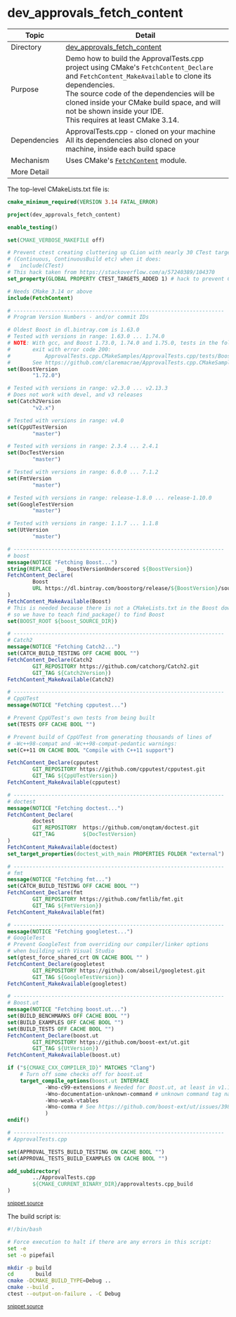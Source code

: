 <!--
GENERATED FILE - DO NOT EDIT
This file was generated by [MarkdownSnippets](https://github.com/SimonCropp/MarkdownSnippets).
Source File: /dev_approvals_fetch_content/mdsource/README.source.md
To change this file edit the source file and then execute ./run_markdown_templates.sh.
-->

# dev_approvals_fetch_content

 <!-- include: dev_approvals_fetch_content. path: /dev_approvals_fetch_content/mdsource/dev_approvals_fetch_content.include.md -->
| Topic        | Detail                                                       |
| ------------ | ------------------------------------------------------------ |
| Directory    | [dev_approvals_fetch_content](/dev_approvals_fetch_content/)                        |
| Purpose      | Demo how to build the ApprovalTests.cpp project using CMake's `FetchContent_Declare` and `FetchContent_MakeAvailable` to clone its dependencies.<br />The source code of the dependencies will be cloned inside your CMake build space, and will not be shown inside your IDE.<br />This requires at least CMake 3.14. |
| Dependencies | ApprovalTests.cpp - cloned on your machine<br />All its dependencies also cloned on your machine, inside each build space |
| Mechanism    | Uses CMake's [`FetchContent`](https://cmake.org/cmake/help/latest/module/FetchContent.html) module. |
| More Detail  |  |
 <!-- endInclude -->

The top-level CMakeLists.txt file is:

 <!-- include: inc_dev_approvals_fetch_content_cmakelists. path: /dev_approvals_fetch_content/mdsource/inc_dev_approvals_fetch_content_cmakelists.include.md -->

```cmake
cmake_minimum_required(VERSION 3.14 FATAL_ERROR)

project(dev_approvals_fetch_content)

enable_testing()

set(CMAKE_VERBOSE_MAKEFILE off)

# Prevent ctest creating cluttering up CLion with nearly 30 CTest targets
# (Continuous, ContinuousBuild etc) when it does:
#   include(CTest)
# This hack taken from https://stackoverflow.com/a/57240389/104370
set_property(GLOBAL PROPERTY CTEST_TARGETS_ADDED 1) # hack to prevent CTest added targets

# Needs CMake 3.14 or above
include(FetchContent)

# -------------------------------------------------------------------
# Program Version Numbers - and/or commit IDs

# Oldest Boost in dl.bintray.com is 1.63.0
# Tested with versions in range: 1.63.0 ... 1.74.0
# NOTE: With gcc, and Boost 1.73.0, 1.74.0 and 1.75.0, tests in the following directory
#       exit with error code 200:
#           ApprovalTests.cpp.CMakeSamples/ApprovalTests.cpp/tests/Boost_Tests/
#       See https://github.com/claremacrae/ApprovalTests.cpp.CMakeSamples/issues/1
set(BoostVersion
        "1.72.0")

# Tested with versions in range: v2.3.0 ... v2.13.3
# Does not work with devel, and v3 releases
set(Catch2Version
        "v2.x")

# Tested with versions in range: v4.0
set(CppUTestVersion
        "master")

# Tested with versions in range: 2.3.4 ... 2.4.1
set(DocTestVersion
        "master")

# Tested with versions in range: 6.0.0 ... 7.1.2
set(FmtVersion
        "master")

# Tested with versions in range: release-1.8.0 ... release-1.10.0
set(GoogleTestVersion
        "master")

# Tested with versions in range: 1.1.7 ... 1.1.8
set(UtVersion
        "master")

# -------------------------------------------------------------------
# boost
message(NOTICE "Fetching Boost...")
string(REPLACE . _ BoostVersionUnderscored ${BoostVersion})
FetchContent_Declare(
        Boost
        URL https://dl.bintray.com/boostorg/release/${BoostVersion}/source/boost_${BoostVersionUnderscored}.tar.gz
)
FetchContent_MakeAvailable(Boost)
# This is needed because there is not a CMakeLists.txt in the Boost download,
# so we have to teach find_package() to find Boost
set(BOOST_ROOT ${boost_SOURCE_DIR})

# -------------------------------------------------------------------
# Catch2
message(NOTICE "Fetching Catch2...")
set(CATCH_BUILD_TESTING OFF CACHE BOOL "")
FetchContent_Declare(Catch2
        GIT_REPOSITORY https://github.com/catchorg/Catch2.git
        GIT_TAG ${Catch2Version})
FetchContent_MakeAvailable(Catch2)

# -------------------------------------------------------------------
# CppUTest
message(NOTICE "Fetching cpputest...")

# Prevent CppUTest's own tests from being built
set(TESTS OFF CACHE BOOL "")

# Prevent build of CppUTest from generating thousands of lines of
# -Wc++98-compat and -Wc++98-compat-pedantic warnings:
set(C++11 ON CACHE BOOL "Compile with C++11 support")

FetchContent_Declare(cpputest
        GIT_REPOSITORY https://github.com/cpputest/cpputest.git
        GIT_TAG ${CppUTestVersion})
FetchContent_MakeAvailable(cpputest)

# -------------------------------------------------------------------
# doctest
message(NOTICE "Fetching doctest...")
FetchContent_Declare(
        doctest
        GIT_REPOSITORY  https://github.com/onqtam/doctest.git
        GIT_TAG         ${DocTestVersion}
)
FetchContent_MakeAvailable(doctest)
set_target_properties(doctest_with_main PROPERTIES FOLDER "external")

# -------------------------------------------------------------------
# fmt
message(NOTICE "Fetching fmt...")
set(CATCH_BUILD_TESTING OFF CACHE BOOL "")
FetchContent_Declare(fmt
        GIT_REPOSITORY https://github.com/fmtlib/fmt.git
        GIT_TAG ${FmtVersion})
FetchContent_MakeAvailable(fmt)

# -------------------------------------------------------------------
message(NOTICE "Fetching googletest...")
# GoogleTest
# Prevent GoogleTest from overriding our compiler/linker options
# when building with Visual Studio
set(gtest_force_shared_crt ON CACHE BOOL "" )
FetchContent_Declare(googletest
        GIT_REPOSITORY https://github.com/abseil/googletest.git
        GIT_TAG ${GoogleTestVersion})
FetchContent_MakeAvailable(googletest)

# -------------------------------------------------------------------
# Boost.ut
message(NOTICE "Fetching boost.ut...")
set(BUILD_BENCHMARKS OFF CACHE BOOL "")
set(BUILD_EXAMPLES OFF CACHE BOOL "")
set(BUILD_TESTS OFF CACHE BOOL "")
FetchContent_Declare(boost.ut
        GIT_REPOSITORY https://github.com/boost-ext/ut.git
        GIT_TAG ${UtVersion})
FetchContent_MakeAvailable(boost.ut)

if ("${CMAKE_CXX_COMPILER_ID}" MATCHES "Clang")
    # Turn off some checks off for boost.ut
    target_compile_options(boost.ut INTERFACE
            -Wno-c99-extensions # Needed for Boost.ut, at least in v1.1.6
            -Wno-documentation-unknown-command # unknown command tag name \userguide
            -Wno-weak-vtables
            -Wno-comma # See https://github.com/boost-ext/ut/issues/398
            )
endif()

# -------------------------------------------------------------------
# ApprovalTests.cpp

set(APPROVAL_TESTS_BUILD_TESTING ON CACHE BOOL "")
set(APPROVAL_TESTS_BUILD_EXAMPLES ON CACHE BOOL "")

add_subdirectory(
        ../ApprovalTests.cpp
        ${CMAKE_CURRENT_BINARY_DIR}/approvaltests.cpp_build
)
```
<sup><a href='https://github.com/claremacrae/ApprovalTests.cpp.CMakeSamples/blob/main/./dev_approvals_fetch_content/CMakeLists.txt' title='File snippet was copied from'>snippet source</a></sup>
 <!-- endInclude -->

The build script is:

 <!-- include: inc_dev_approvals_fetch_content_build. path: /dev_approvals_fetch_content/mdsource/inc_dev_approvals_fetch_content_build.include.md -->

```bash
#!/bin/bash

# Force execution to halt if there are any errors in this script:
set -e
set -o pipefail

mkdir -p build
cd       build
cmake -DCMAKE_BUILD_TYPE=Debug ..
cmake --build .
ctest --output-on-failure . -C Debug
```
<sup><a href='https://github.com/claremacrae/ApprovalTests.cpp.CMakeSamples/blob/main/./dev_approvals_fetch_content/build.sh' title='File snippet was copied from'>snippet source</a></sup>
 <!-- endInclude -->
